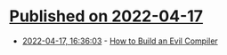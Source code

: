 # [Published on 2022-04-17](index.md)

* [2022-04-17, 16:36:03](https://news.ycombinator.com/item?id=31062077) - [How to Build an Evil Compiler](https://www.awelm.com/posts/evil-compiler/)
